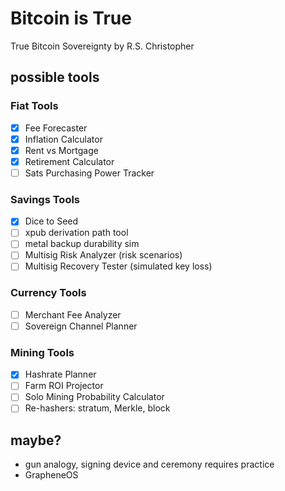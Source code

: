 <!--
Lord Jesus Christ
Son of God
Have mercy on me, a sinner
-->
# Bitcoin is True
True Bitcoin Sovereignty 
by R.S. Christopher

## possible tools

### Fiat Tools 
- [X] Fee Forecaster
- [X] Inflation Calculator
- [X] Rent vs Mortgage
- [X] Retirement Calculator
- [ ] Sats Purchasing Power Tracker

### Savings Tools
- [X] Dice to Seed
- [ ] xpub derivation path tool
- [ ] metal backup durability sim
- [ ] Multisig Risk Analyzer (risk scenarios)
- [ ] Multisig Recovery Tester (simulated key loss)

### Currency Tools
- [ ] Merchant Fee Analyzer
- [ ] Sovereign Channel Planner

### Mining Tools
- [X] Hashrate Planner
- [ ] Farm ROI Projector
- [ ] Solo Mining Probability Calculator
- [ ] Re-hashers: stratum, Merkle, block

## maybe?
+ gun analogy, signing device and ceremony requires practice
+ GrapheneOS





<!--
Lord Jesus Christ
Son of God
Have mercy on me, a sinner
-->
